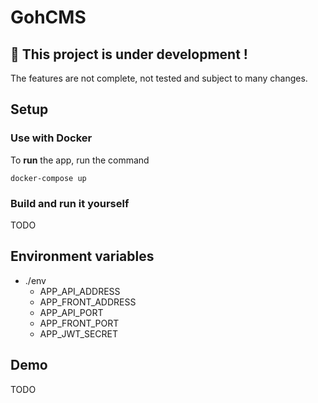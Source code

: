 # GohCMS
## 🚧 This project is under development !
The features are not complete, not tested and subject to many changes.
## Setup
### Use with Docker
To **run** the app, run the command
```shell
docker-compose up
```

### Build and run it yourself
TODO
## Environment variables
- ./env
    - APP_API_ADDRESS
    - APP_FRONT_ADDRESS
    - APP_API_PORT
    - APP_FRONT_PORT
    - APP_JWT_SECRET
## Demo
TODO
